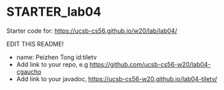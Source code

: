 # STARTER_lab04

Starter code for: <https://ucsb-cs56.github.io/w20/lab/lab04/>

EDIT THIS README!
* name: Peizhen Tong id:tiletv
* Add link to your repo, e.g <https://github.com/ucsb-cs56-w20/lab04-cgaucho>
* Add link to your javadoc, https://ucsb-cs56-w20.github.io/lab04-tiletv/
